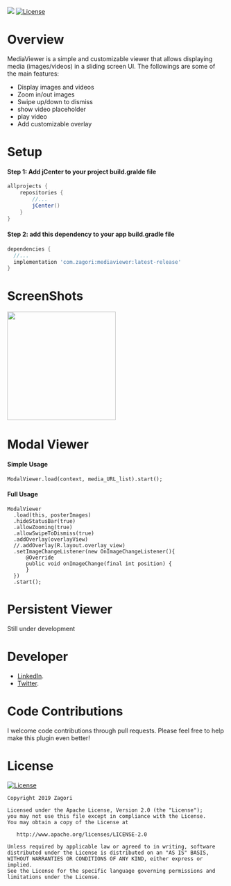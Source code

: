 <a href="https://bintray.com/beta/#/zagori/maven/com.zagori:mediaviewer?tab=overview"><img src="https://api.bintray.com/packages/zagori/maven/com.zagori:mediaviewer/images/download.svg?version=1.0.0"/></a>
[![License](https://img.shields.io/badge/License-Apache%202.0-blue.svg)](https://opensource.org/licenses/Apache-2.0)


# Overview

MediaViewer is a simple and customizable viewer that allows displaying media (images/videos) in a sliding screen UI. The followings are some of the main features:

* Display images and videos
* Zoom in/out images
* Swipe up/down to dismiss 
* show video placeholder
* play video
* Add customizable overlay 


# Setup
#### Step 1: Add jCenter to your project build.gralde file
```gradle
allprojects {
	repositories {
		//...
		jCenter()
	}
}
```


#### Step 2: add this dependency to your app build.gradle file
```gradle
dependencies {
  //...
  implementation 'com.zagori:mediaviewer:latest-release'
}
```


# ScreenShots
<img src="https://raw.githubusercontent.com/zagori/MediaViewer/master/attachments/AVENGERS_DEMO.gif" width="250">


# Modal Viewer 
#### Simple Usage
```
ModalViewer.load(context, media_URL_list).start();
```


#### Full Usage
```
ModalViewer
  .load(this, posterImages)
  .hideStatusBar(true)
  .allowZooming(true)
  .allowSwipeToDismiss(true)
  .addOverlay(overlayView)
  //.addOverlay(R.layout.overlay_view)
  .setImageChangeListener(new OnImageChangeListener(){
      @Override
      public void onImageChange(final int position) {
      }
  })
  .start();
```


# Persistent Viewer 
Still under development


# Developer
* [LinkedIn](https://www.linkedin.com/in/yousseflabihi/).
* [Twitter](https://twitter.com/yourizagori).


# Code Contributions
I welcome code contributions through pull requests. Please feel free to help make this plugin even better!


# License
[![License](https://img.shields.io/badge/License-Apache%202.0-blue.svg)](https://opensource.org/licenses/Apache-2.0)
```
Copyright 2019 Zagori

Licensed under the Apache License, Version 2.0 (the "License");
you may not use this file except in compliance with the License.
You may obtain a copy of the License at

   http://www.apache.org/licenses/LICENSE-2.0

Unless required by applicable law or agreed to in writing, software
distributed under the License is distributed on an "AS IS" BASIS,
WITHOUT WARRANTIES OR CONDITIONS OF ANY KIND, either express or implied.
See the License for the specific language governing permissions and
limitations under the License.
```


